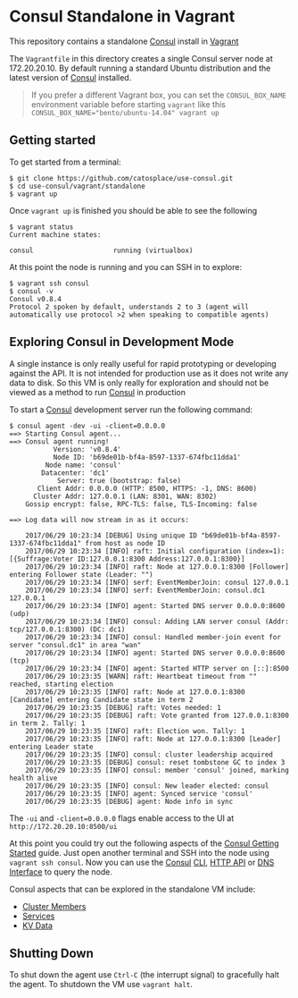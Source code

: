 # Consul Standalone in Vagrant
This repository contains a standalone [Consul][1] install in [Vagrant][2]

The `Vagrantfile` in this directory creates a single Consul server node at
172.20.20.10. By default running a standard Ubuntu distribution and the latest
version of [Consul][1] installed.

> If you prefer a different Vagrant box, you can set the `CONSUL_BOX_NAME`
> environment variable before starting `vagrant` like this 
> `CONSUL_BOX_NAME="bento/ubuntu-14.04" vagrant up`

## Getting started
To get started from a terminal:
```
$ git clone https://github.com/catosplace/use-consul.git
$ cd use-consul/vagrant/standalone
$ vagrant up
```
Once `vagrant up` is finished you should be able to see the following
```
$ vagrant status
Current machine states:

consul                    running (virtualbox)
```
At this point the node is running and you can SSH in to explore:
```
$ vagrant ssh consul
$ consul -v
Consul v0.8.4
Protocol 2 spoken by default, understands 2 to 3 (agent will automatically use protocol >2 when speaking to compatible agents)
```

## Exploring Consul in Development Mode
A single instance is only really useful for rapid prototyping or developing
against the API. It is not intended for production use as it does not write
any data to disk. So this VM is only really for exploration and should not be
viewed as a method to run [Consul][1] in production

To start a [Consul][1] development server run the following command:
```
$ consul agent -dev -ui -client=0.0.0.0
==> Starting Consul agent...
==> Consul agent running!
           Version: 'v0.8.4'
           Node ID: 'b69de01b-bf4a-8597-1337-674fbc11dda1'
         Node name: 'consul'
        Datacenter: 'dc1'
            Server: true (bootstrap: false)
       Client Addr: 0.0.0.0 (HTTP: 8500, HTTPS: -1, DNS: 8600)
      Cluster Addr: 127.0.0.1 (LAN: 8301, WAN: 8302)
    Gossip encrypt: false, RPC-TLS: false, TLS-Incoming: false

==> Log data will now stream in as it occurs:

    2017/06/29 10:23:34 [DEBUG] Using unique ID "b69de01b-bf4a-8597-1337-674fbc11dda1" from host as node ID
    2017/06/29 10:23:34 [INFO] raft: Initial configuration (index=1): [{Suffrage:Voter ID:127.0.0.1:8300 Address:127.0.0.1:8300}]
    2017/06/29 10:23:34 [INFO] raft: Node at 127.0.0.1:8300 [Follower] entering Follower state (Leader: "")
    2017/06/29 10:23:34 [INFO] serf: EventMemberJoin: consul 127.0.0.1
    2017/06/29 10:23:34 [INFO] serf: EventMemberJoin: consul.dc1 127.0.0.1
    2017/06/29 10:23:34 [INFO] agent: Started DNS server 0.0.0.0:8600 (udp)
    2017/06/29 10:23:34 [INFO] consul: Adding LAN server consul (Addr: tcp/127.0.0.1:8300) (DC: dc1)
    2017/06/29 10:23:34 [INFO] consul: Handled member-join event for server "consul.dc1" in area "wan"
    2017/06/29 10:23:34 [INFO] agent: Started DNS server 0.0.0.0:8600 (tcp)
    2017/06/29 10:23:34 [INFO] agent: Started HTTP server on [::]:8500
    2017/06/29 10:23:35 [WARN] raft: Heartbeat timeout from "" reached, starting election
    2017/06/29 10:23:35 [INFO] raft: Node at 127.0.0.1:8300 [Candidate] entering Candidate state in term 2
    2017/06/29 10:23:35 [DEBUG] raft: Votes needed: 1
    2017/06/29 10:23:35 [DEBUG] raft: Vote granted from 127.0.0.1:8300 in term 2. Tally: 1
    2017/06/29 10:23:35 [INFO] raft: Election won. Tally: 1
    2017/06/29 10:23:35 [INFO] raft: Node at 127.0.0.1:8300 [Leader] entering Leader state
    2017/06/29 10:23:35 [INFO] consul: cluster leadership acquired
    2017/06/29 10:23:35 [DEBUG] consul: reset tombstone GC to index 3
    2017/06/29 10:23:35 [INFO] consul: member 'consul' joined, marking health alive
    2017/06/29 10:23:35 [INFO] consul: New leader elected: consul
    2017/06/29 10:23:35 [INFO] agent: Synced service 'consul'
    2017/06/29 10:23:35 [DEBUG] agent: Node info in sync
````
The `-ui` and `-client=0.0.0.0` flags enable access to the UI at `http://172.20.20.10:8500/ui`

At this point you could try out the following aspects of the
[Consul Getting Started](https://www.consul.io/intro/getting-started/install.html) guide.
Just open another terminal and SSH into the node using `vagrant ssh consul`.
Now you can use the [Consul][1] [CLI](https://www.consul.io/docs/commands/index.html), 
[HTTP API](https://www.consul.io/api/index.html) or
[DNS Interface](https://www.consul.io/docs/agent/dns.html) to query the node.

Consul aspects that can be explored in the standalone VM include:

* [Cluster Members](https://www.consul.io/intro/getting-started/agent.html#cluster-members)
* [Services](https://www.consul.io/intro/getting-started/services.html)
* [KV Data](https://www.consul.io/intro/getting-started/kv.html)

## Shutting Down
To shut down the agent use `Ctrl-C` (the interrupt signal) to gracefully halt
the agent. To shutdown the VM use `vagrant halt`.

[1]: https://consul.io
[2]: https://vagrantup.com
